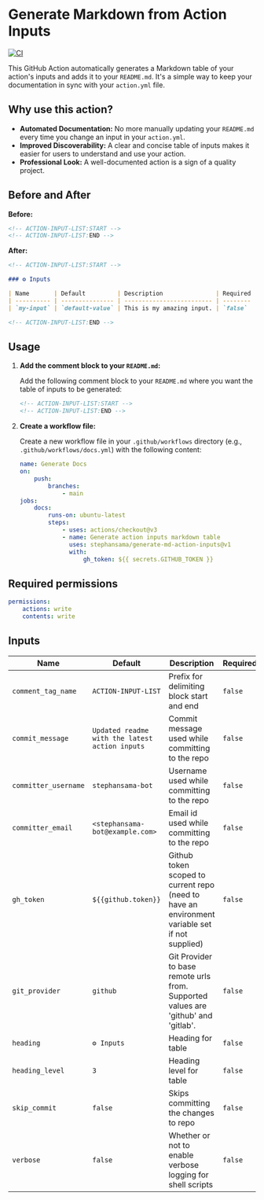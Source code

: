 # Generate Markdown from Action Inputs

[![CI](https://github.com/stephansama/generate-md-action-inputs/actions/workflows/ci.yml/badge.svg)](https://github.com/stephansama/generate-md-action-inputs/actions/workflows/ci.yml)

This GitHub Action automatically generates a Markdown table of your action's inputs and adds it to your `README.md`. It's a simple way to keep your documentation in sync with your `action.yml` file.

## Why use this action?

- **Automated Documentation:** No more manually updating your `README.md` every time you change an input in your `action.yml`.
- **Improved Discoverability:** A clear and concise table of inputs makes it easier for users to understand and use your action.
- **Professional Look:** A well-documented action is a sign of a quality project.

## Before and After

**Before:**

```markdown
<!-- ACTION-INPUT-LIST:START -->
<!-- ACTION-INPUT-LIST:END -->
```

**After:**

```markdown
<!-- ACTION-INPUT-LIST:START -->

### ⚙️ Inputs

| Name       | Default         | Description               | Required |
| ---------- | --------------- | ------------------------- | -------- |
| `my-input` | `default-value` | This is my amazing input. | `false`  |

<!-- ACTION-INPUT-LIST:END -->
```

## Usage

1.  **Add the comment block to your `README.md`:**

    Add the following comment block to your `README.md` where you want the table of inputs to be generated:

    ```markdown
    <!-- ACTION-INPUT-LIST:START -->
    <!-- ACTION-INPUT-LIST:END -->
    ```

2.  **Create a workflow file:**

    Create a new workflow file in your `.github/workflows` directory (e.g., `.github/workflows/docs.yml`) with the following content:

    ```yaml
    name: Generate Docs
    on:
        push:
            branches:
                - main
    jobs:
        docs:
            runs-on: ubuntu-latest
            steps:
                - uses: actions/checkout@v3
                - name: Generate action inputs markdown table
                  uses: stephansama/generate-md-action-inputs@v1
                  with:
                      gh_token: ${{ secrets.GITHUB_TOKEN }}
    ```

## Required permissions

```yaml
permissions:
    actions: write
    contents: write
```

## Inputs

| Name                 | Default                                        | Description                                                                                    | Required |
| -------------------- | ---------------------------------------------- | ---------------------------------------------------------------------------------------------- | -------- |
| `comment_tag_name`   | `ACTION-INPUT-LIST`                            | Prefix for delimiting block start and end                                                      | `false`  |
| `commit_message`     | `Updated readme with the latest action inputs` | Commit message used while committing to the repo                                               | `false`  |
| `committer_username` | `stephansama-bot`                              | Username used while committing to the repo                                                     | `false`  |
| `committer_email`    | `<stephansama-bot@example.com>`                | Email id used while committing to the repo                                                     | `false`  |
| `gh_token`           | `${{github.token}}`                            | Github token scoped to current repo (need to have an environment variable set if not supplied) | `false`  |
| `git_provider`       | `github`                                       | Git Provider to base remote urls from. Supported values are 'github' and 'gitlab'.             | `false`  |
| `heading`            | `⚙️ Inputs`                                    | Heading for table                                                                              | `false`  |
| `heading_level`      | `3`                                            | Heading level for table                                                                        | `false`  |
| `skip_commit`        | `false`                                        | Skips committing the changes to repo                                                           | `false`  |
| `verbose`            | `false`                                        | Whether or not to enable verbose logging for shell scripts                                     | `false`  |
